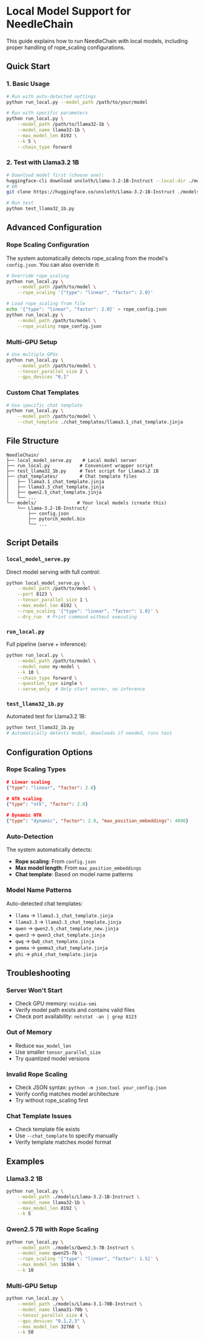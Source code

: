 # Local Model Support for NeedleChain

This guide explains how to run NeedleChain with local models, including proper handling of rope_scaling configurations.

## Quick Start

### 1. Basic Usage

```bash
# Run with auto-detected settings
python run_local.py --model_path /path/to/your/model

# Run with specific parameters  
python run_local.py \
    --model_path /path/to/llama32-1b \
    --model_name llama32-1b \
    --max_model_len 8192 \
    --k 5 \
    --chain_type forward
```

### 2. Test with Llama3.2 1B

```bash
# Download model first (choose one):
huggingface-cli download unsloth/Llama-3.2-1B-Instruct --local-dir ./models/Llama-3.2-1B-Instruct
# OR
git clone https://huggingface.co/unsloth/Llama-3.2-1B-Instruct ./models/Llama-3.2-1B-Instruct

# Run test
python test_llama32_1b.py
```

## Advanced Configuration

### Rope Scaling Configuration

The system automatically detects rope_scaling from the model's `config.json`. You can also override it:

```bash
# Override rope_scaling
python run_local.py \
    --model_path /path/to/model \
    --rope_scaling '{"type": "linear", "factor": 2.0}'

# Load rope_scaling from file
echo '{"type": "linear", "factor": 2.0}' > rope_config.json
python run_local.py \
    --model_path /path/to/model \
    --rope_scaling rope_config.json
```

### Multi-GPU Setup

```bash
# Use multiple GPUs
python run_local.py \
    --model_path /path/to/model \
    --tensor_parallel_size 2 \
    --gpu_devices "0,1"
```

### Custom Chat Templates

```bash
# Use specific chat template
python run_local.py \
    --model_path /path/to/model \
    --chat_template ./chat_templates/llama3.1_chat_template.jinja
```

## File Structure

```
NeedleChain/
├── local_model_serve.py    # Local model server
├── run_local.py           # Convenient wrapper script  
├── test_llama32_1b.py     # Test script for Llama3.2 1B
├── chat_templates/        # Chat template files
│   ├── llama3.1_chat_template.jinja
│   ├── llama3.3_chat_template.jinja
│   ├── qwen2.5_chat_template.jinja
│   └── ...
└── models/               # Your local models (create this)
    └── Llama-3.2-1B-Instruct/
        ├── config.json
        ├── pytorch_model.bin
        └── ...
```

## Script Details

### `local_model_serve.py`

Direct model serving with full control:

```bash
python local_model_serve.py \
    --model_path /path/to/model \
    --port 8123 \
    --tensor_parallel_size 1 \
    --max_model_len 8192 \
    --rope_scaling '{"type": "linear", "factor": 1.0}' \
    --dry_run  # Print command without executing
```

### `run_local.py`

Full pipeline (serve + inference):

```bash
python run_local.py \
    --model_path /path/to/model \
    --model_name my-model \
    --k 10 \
    --chain_type forward \
    --question_type single \
    --serve_only  # Only start server, no inference
```

### `test_llama32_1b.py`

Automated test for Llama3.2 1B:

```bash
python test_llama32_1b.py
# Automatically detects model, downloads if needed, runs test
```

## Configuration Options

### Rope Scaling Types

```json
# Linear scaling
{"type": "linear", "factor": 2.0}

# NTK scaling  
{"type": "ntk", "factor": 2.0}

# Dynamic NTK
{"type": "dynamic", "factor": 2.0, "max_position_embeddings": 4096}
```

### Auto-Detection

The system automatically detects:
- **Rope scaling**: From `config.json` 
- **Max model length**: From `max_position_embeddings`
- **Chat template**: Based on model name patterns

### Model Name Patterns

Auto-detected chat templates:
- `llama` → `llama3.1_chat_template.jinja`
- `llama3.3` → `llama3.3_chat_template.jinja`  
- `qwen` → `qwen2.5_chat_template_new.jinja`
- `qwen3` → `qwen3_chat_template.jinja`
- `qwq` → `QwQ_chat_template.jinja`
- `gemma` → `gemma3_chat_template.jinja`
- `phi` → `phi4_chat_template.jinja`

## Troubleshooting

### Server Won't Start
- Check GPU memory: `nvidia-smi`
- Verify model path exists and contains valid files
- Check port availability: `netstat -an | grep 8123`

### Out of Memory
- Reduce `max_model_len`
- Use smaller `tensor_parallel_size` 
- Try quantized model versions

### Invalid Rope Scaling
- Check JSON syntax: `python -m json.tool your_config.json`
- Verify config matches model architecture
- Try without rope_scaling first

### Chat Template Issues  
- Check template file exists
- Use `--chat_template` to specify manually
- Verify template matches model format

## Examples

### Llama3.2 1B
```bash
python run_local.py \
    --model_path ./models/Llama-3.2-1B-Instruct \
    --model_name llama32-1b \
    --max_model_len 8192 \
    --k 5
```

### Qwen2.5 7B with Rope Scaling
```bash
python run_local.py \
    --model_path ./models/Qwen2.5-7B-Instruct \
    --model_name qwen25-7b \
    --rope_scaling '{"type": "linear", "factor": 1.5}' \
    --max_model_len 16384 \
    --k 10
```

### Multi-GPU Setup
```bash
python run_local.py \
    --model_path ./models/Llama-3.1-70B-Instruct \
    --model_name llama31-70b \
    --tensor_parallel_size 4 \
    --gpu_devices "0,1,2,3" \
    --max_model_len 32768 \
    --k 50
```